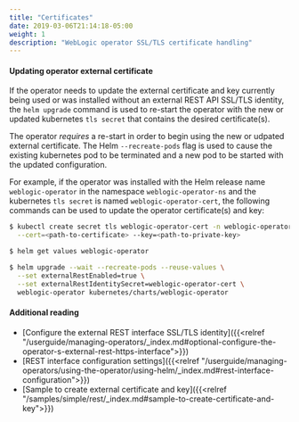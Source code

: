 ```yaml
---
title: "Certificates"
date: 2019-03-06T21:14:18-05:00
weight: 1
description: "WebLogic operator SSL/TLS certificate handling"
---
```


#### Updating operator external certificate

If the operator needs to update the external certificate and key currently
being used or was installed without an external REST API SSL/TLS identity,
the `helm upgrade` command is used to re-start the operator
with the new or updated kubernetes `tls secret` that contains
the desired certificate(s).

The operator _requires_ a re-start in order to begin using the new or udpated external
certificate. The Helm `--recreate-pods` flag is used to cause the existing
kubernetes pod to be terminated and a new pod to be started with the updated configuration.

For example, if the operator was installed with the Helm release name `weblogic-operator`
in the namespace `weblogic-operator-ns` and the kubernetes `tls secret` is named
`weblogic-operator-cert`, the following commands can be used to update the operator
certificate(s) and key:
```bash
$ kubectl create secret tls weblogic-operator-cert -n weblogic-operator-ns \
  --cert=<path-to-certificate> --key=<path-to-private-key>

$ helm get values weblogic-operator

$ helm upgrade --wait --recreate-pods --reuse-values \
  --set externalRestEnabled=true \
  --set externalRestIdentitySecret=weblogic-operator-cert \
  weblogic-operator kubernetes/charts/weblogic-operator
```
#### Additional reading
* [Configure the external REST interface SSL/TLS identity]({{<relref "/userguide/managing-operators/_index.md#optional-configure-the-operator-s-external-rest-https-interface">}})
* [REST interface configuration settings]({{<relref "/userguide/managing-operators/using-the-operator/using-helm/_index.md#rest-interface-configuration">}})
* [Sample to create external certificate and key]({{<relref "/samples/simple/rest/_index.md#sample-to-create-certificate-and-key">}})
